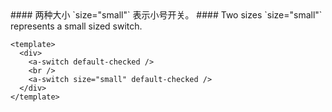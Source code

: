 <cn>
#### 两种大小
`size="small"` 表示小号开关。
</cn>

<us>
#### Two sizes
`size="small"` represents a small sized switch.
</us>

```vue
<template>
  <div>
    <a-switch default-checked />
    <br />
    <a-switch size="small" default-checked />
  </div>
</template>
```
